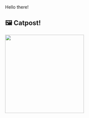 Hello there!



## 🖼️ Catpost!

<sub>
    <img src="https://cdn2.thecatapi.com/images/bnj.jpg" height="256">
</sub>

